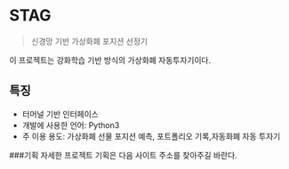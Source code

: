 # STAG
 > 신경망 기반 가상화폐 포지션 선정기 
  
이 프로젝트는 강화학습 기반 방식의 가상화폐 자동투자기이다.

## 특징
- 터머널 기반 인터페이스
- 개발에 사용한 언어: Python3
- 주 이용 용도: 가상화폐 선물 포지션 예측, 포트폴리오 기록,자동화폐 자동 투자기

###기획
자세한 프로젝트 기획은 다음 사이트 주소를 찾아주길 바란다.







